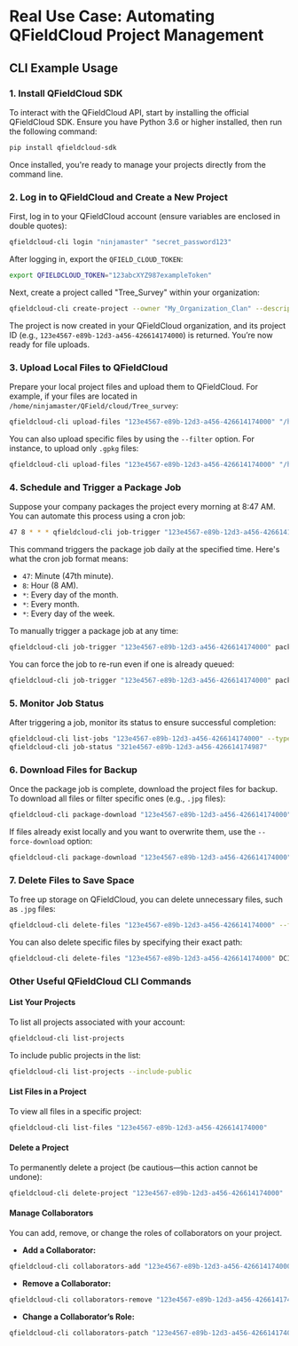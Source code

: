 # Real Use Case: Automating QFieldCloud Project Management

## CLI Example Usage

### **1. Install QFieldCloud SDK**

To interact with the QFieldCloud API, start by installing the official QFieldCloud SDK. Ensure you have Python 3.6 or higher installed, then run the following command:

```bash
pip install qfieldcloud-sdk
```

Once installed, you're ready to manage your projects directly from the command line.

### **2. Log in to QFieldCloud and Create a New Project**

First, log in to your QFieldCloud account (ensure variables are enclosed in double quotes):

```bash
qfieldcloud-cli login "ninjamaster" "secret_password123"
```

After logging in, export the `QFIELD_CLOUD_TOKEN`:

```bash
export QFIELDCLOUD_TOKEN="123abcXYZ987exampleToken"
```

Next, create a project called "Tree_Survey" within your organization:

```bash
qfieldcloud-cli create-project --owner "My_Organization_Clan" --description "Daily work project" --is-private "Tree_Survey"
```

The project is now created in your QFieldCloud organization, and its project ID (e.g., `123e4567-e89b-12d3-a456-426614174000`) is returned. You’re now ready for file uploads.

### **3. Upload Local Files to QFieldCloud**

Prepare your local project files and upload them to QFieldCloud. For example, if your files are located in `/home/ninjamaster/QField/cloud/Tree_survey`:

```bash
qfieldcloud-cli upload-files "123e4567-e89b-12d3-a456-426614174000" "/home/ninjamaster/QField/cloud/Tree_survey"
```

You can also upload specific files by using the `--filter` option. For instance, to upload only `.gpkg` files:

```bash
qfieldcloud-cli upload-files "123e4567-e89b-12d3-a456-426614174000" "/home/ninjamaster/QField/cloud/Tree_survey" --filter "*.gpkg"
```

### **4. Schedule and Trigger a Package Job**

Suppose your company packages the project every morning at 8:47 AM. You can automate this process using a cron job:

```bash
47 8 * * * qfieldcloud-cli job-trigger "123e4567-e89b-12d3-a456-426614174000" package
```

This command triggers the package job daily at the specified time. Here's what the cron job format means:

- `47`: Minute (47th minute).
- `8`: Hour (8 AM).
- `*`: Every day of the month.
- `*`: Every month.
- `*`: Every day of the week.

To manually trigger a package job at any time:

```bash
qfieldcloud-cli job-trigger "123e4567-e89b-12d3-a456-426614174000" package
```

You can force the job to re-run even if one is already queued:

```bash
qfieldcloud-cli job-trigger "123e4567-e89b-12d3-a456-426614174000" package --force
```

### **5. Monitor Job Status**

After triggering a job, monitor its status to ensure successful completion:

```bash
qfieldcloud-cli list-jobs "123e4567-e89b-12d3-a456-426614174000" --type package
qfieldcloud-cli job-status "321e4567-e89b-12d3-a456-426614174987"
```

### **6. Download Files for Backup**

Once the package job is complete, download the project files for backup. To download all files or filter specific ones (e.g., `.jpg` files):

```bash
qfieldcloud-cli package-download "123e4567-e89b-12d3-a456-426614174000" "/home/ninjamaster/backup_folder/DCIM/2024-11-10/" --filter "*.jpg"
```

If files already exist locally and you want to overwrite them, use the `--force-download` option:

```bash
qfieldcloud-cli package-download "123e4567-e89b-12d3-a456-426614174000" "/home/ninjamaster/backup_folder/DCIM/2024-11-10/" --force-download
```

### **7. Delete Files to Save Space**

To free up storage on QFieldCloud, you can delete unnecessary files, such as `.jpg` files:

```bash
qfieldcloud-cli delete-files "123e4567-e89b-12d3-a456-426614174000" --filter "*.jpg"
```

You can also delete specific files by specifying their exact path:

```bash
qfieldcloud-cli delete-files "123e4567-e89b-12d3-a456-426614174000" DCIM/tree-202411202334943.jpg
```

### **Other Useful QFieldCloud CLI Commands**

#### **List Your Projects**

To list all projects associated with your account:

```bash
qfieldcloud-cli list-projects
```

To include public projects in the list:

```bash
qfieldcloud-cli list-projects --include-public
```

#### **List Files in a Project**

To view all files in a specific project:

```bash
qfieldcloud-cli list-files "123e4567-e89b-12d3-a456-426614174000"
```

#### **Delete a Project**

To permanently delete a project (be cautious—this action cannot be undone):

```bash
qfieldcloud-cli delete-project "123e4567-e89b-12d3-a456-426614174000"
```

#### **Manage Collaborators**

You can add, remove, or change the roles of collaborators on your project.

- **Add a Collaborator:**

```bash
qfieldcloud-cli collaborators-add "123e4567-e89b-12d3-a456-426614174000" "ninja007" admin
```

- **Remove a Collaborator:**

```bash
qfieldcloud-cli collaborators-remove "123e4567-e89b-12d3-a456-426614174000" "ninja007"
```

- **Change a Collaborator’s Role:**

```bash
qfieldcloud-cli collaborators-patch "123e4567-e89b-12d3-a456-426614174000" "ninja001" editor
```

